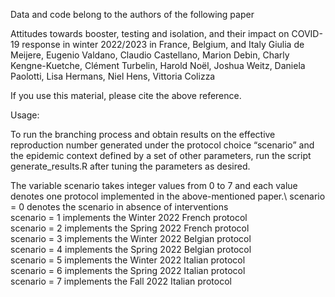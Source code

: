 Data and code belong to the authors of the following paper

Attitudes towards booster, testing and isolation, and their impact on COVID-19 response in winter 2022/2023 in France, Belgium, and Italy
Giulia de Meijere, Eugenio Valdano, Claudio Castellano, Marion Debin, Charly Kengne-Kuetche, Clément Turbelin, Harold Noël, Joshua Weitz, Daniela Paolotti, Lisa Hermans, Niel Hens, Vittoria Colizza

If you use this material, please cite the above reference.

Usage:

To run the branching process and obtain results on the effective reproduction number generated under the protocol choice “scenario” and the epidemic context defined by a set of other parameters, run the script generate_results.R after tuning the parameters as desired. 

The variable scenario takes integer values from 0 to 7 and each value denotes one protocol implemented in the above-mentioned paper.\ 
scenario = 0 denotes the scenario in absence of interventions\
scenario = 1 implements the Winter 2022 French protocol\
scenario = 2 implements the Spring 2022 French protocol\
scenario = 3 implements the Winter 2022 Belgian protocol\
scenario = 4 implements the Spring 2022 Belgian protocol\
scenario = 5 implements the Winter 2022 Italian protocol\
scenario = 6 implements the Spring 2022 Italian protocol\
scenario = 7 implements the Fall 2022 Italian protocol
